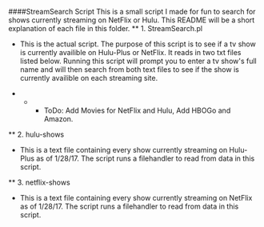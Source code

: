 ####StreamSearch Script
This is a small script I made for fun to search for shows currently streaming on NetFlix or Hulu. This README will be a short explanation of each file in this folder.
** 1. StreamSearch.pl
  - This is the actual script. The purpose of this script is to see if a tv show is currently availible on Hulu-Plus or NetFlix. It reads in two txt files listed below. Running this script will prompt you to enter a tv show's full name and will then search from both text files to see if the show is currently availible on each streaming site.
  * * - ToDo: Add Movies for NetFlix and Hulu, Add HBOGo and Amazon.
  
 ** 2. hulu-shows
  - This is a text file containing every show currently streaming on Hulu-Plus as of 1/28/17. The script runs a filehandler to read from data in this script.

 ** 3. netflix-shows
  - This is a text file containing every show currently streaming on NetFlix as of 1/28/17. The script runs a filehandler to read from data in this script.
  
